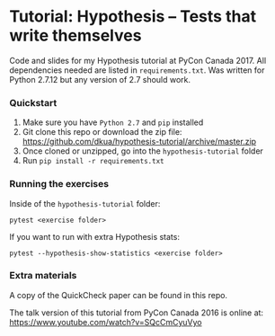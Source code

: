 # Tutorial: Hypothesis – Tests that write themselves

Code and slides for my Hypothesis tutorial at PyCon Canada 2017.
All dependencies needed are listed in `requirements.txt`.
Was written for Python 2.7.12 but any version of 2.7 should work.

### Quickstart
1. Make sure you have `Python 2.7` and `pip` installed
2. Git clone this repo or download the zip file: https://github.com/dkua/hypothesis-tutorial/archive/master.zip
3. Once cloned or unzipped, go into the `hypothesis-tutorial` folder
4. Run `pip install -r requirements.txt`

### Running the exercises
Inside of the `hypothesis-tutorial` folder:
```
pytest <exercise folder>
```
If you want to run with extra Hypothesis stats:
```
pytest --hypothesis-show-statistics <exercise folder>
```

### Extra materials
A copy of the QuickCheck paper can be found in this repo.

The talk version of this tutorial from PyCon Canada 2016 is online at: https://www.youtube.com/watch?v=SQcCmCyuVyo

